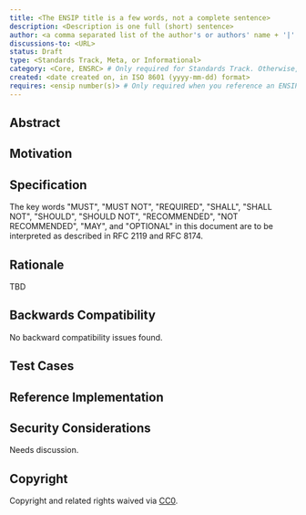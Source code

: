 ```yaml
---
title: <The ENSIP title is a few words, not a complete sentence>
description: <Description is one full (short) sentence>
author: <a comma separated list of the author's or authors' name + '|' ENS name + GitHub username (in parenthesis), or name and email (in angle brackets).  Example, FirstName LastName / ENS Name (@GitHubUsername), FirstName LastName / ENS Name <foo@bar.com>, FirstName / ENS Name (@GitHubUsername) and GitHubUsername / ENS Name (@GitHubUsername)>
discussions-to: <URL>
status: Draft
type: <Standards Track, Meta, or Informational>
category: <Core, ENSRC> # Only required for Standards Track. Otherwise, remove this field.
created: <date created on, in ISO 8601 (yyyy-mm-dd) format>
requires: <ensip number(s)> # Only required when you reference an ENSIP in the `Specification` section. Otherwise, remove this field.
---
```


<!--
  READ ensip-TBD (https://eips.ethereum.org/ENSIPS/ensip-TBD.md) BEFORE USING THIS TEMPLATE!

  This is the suggested template for new ensips. After you have filled in the requisite fields, please delete these comments.

  Note that an ensip number will be assigned by an editor. When opening a pull request to submit your ENSIP, please use an abbreviated title in the filename, `eip-draft_title_abbrev.md`.

  The title should be 44 characters or less. It should not repeat the ensip number in title, irrespective of the category.

  TODO: Remove this comment before submitting
-->

## Abstract

<!--
  The Abstract is a multi-sentence (short paragraph) technical summary. This should be a very terse and human-readable version of the specification section. Someone should be able to read only the abstract to get the gist of what this specification does.

  TODO: Remove this comment before submitting
-->

## Motivation

<!--
  This section is optional.

  The motivation section should include a description of any nontrivial problems the ensip solves. It should not describe how the ENSIP solves those problems, unless it is not immediately obvious. It should not describe why the ENSIP should be made into a standard, unless it is not immediately obvious.

  TODO: Remove this comment before submitting
-->

## Specification

<!--
  The Specification section should describe the syntax and semantics of any new feature. The specification should be detailed enough to allow competing, interoperable implementations.

  It is recommended to follow RFC 2119 and RFC 8170. Do not remove the key word definitions if RFC 2119 and RFC 8170 are followed.

  TODO: Remove this comment before submitting
-->

The key words "MUST", "MUST NOT", "REQUIRED", "SHALL", "SHALL NOT", "SHOULD", "SHOULD NOT", "RECOMMENDED", "NOT RECOMMENDED", "MAY", and "OPTIONAL" in this document are to be interpreted as described in RFC 2119 and RFC 8174.

## Rationale

<!--
  The rationale fleshes out the specification by describing what motivated the design and why particular design decisions were made. It should describe alternate designs that were considered and related work, e.g. how the feature is supported in other languages.

  The current placeholder is acceptable for a draft.

  TODO: Remove this comment before submitting
-->

TBD

## Backwards Compatibility

<!--

  This section is optional.

  All ensips that introduce backwards incompatibilities must include a section describing these incompatibilities and their severity. The ENSIP must explain how the author proposes to deal with these incompatibilities. ENSIP submissions without a sufficient backwards compatibility treatise may be rejected outright.

  The current placeholder is acceptable for a draft.

  TODO: Remove this comment before submitting
-->

No backward compatibility issues found.

## Test Cases

<!--
  This section is optional for non-Core ensips.

  The Test Cases section should include expected input/output pairs, but may include a succinct set of executable tests. It should not include project build files. No new requirements may be introduced here (meaning an implementation following only the Specification section should pass all tests here.)
  If the test suite is too large to reasonably be included inline, then consider adding it as one or more files in `../assets/ensip-####/`. External links are discouraged.

  TODO: Remove this comment before submitting
-->

## Reference Implementation

<!--
  This section is optional.

  The Reference Implementation section should include a minimal implementation that assists in understanding or implementing this specification. It should not include project build files. The reference implementation is not a replacement for the Specification section, and the proposal should still be understandable without it.
  If the reference implementation is too large to reasonably be included inline, then consider adding it as one or more files in `../assets/ensip-####/`. External links are discouraged.

  TODO: Remove this comment before submitting
-->

## Security Considerations

<!--
  All ensips must contain a section that discusses the security implications/considerations relevant to the proposed change. Include information that might be important for security discussions, surfaces risks and can be used throughout the life cycle of the proposal. For example, include security-relevant design decisions, concerns, important discussions, implementation-specific guidance and pitfalls, an outline of threats and risks and how they are being addressed. ENSIP submissions missing the "Security Considerations" section will be rejected. An ENSIP cannot proceed to status "Final" without a Security Considerations discussion deemed sufficient by the reviewers.

  The current placeholder is acceptable for a draft.

  TODO: Remove this comment before submitting
-->

Needs discussion.

## Copyright

Copyright and related rights waived via [CC0](../LICENSE.md).